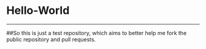 # Hello-World

------

##So this is just a test repository, which aims to better help me fork the public repository and pull requests.
